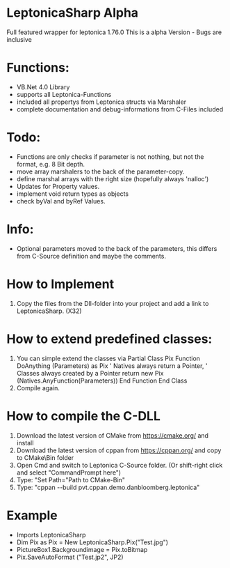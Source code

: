# LeptonicaSharp Alpha
Full featured wrapper for leptonica 1.76.0
This is a alpha Version - Bugs are inclusive

# Functions:

- VB.Net 4.0 Library
- supports all Leptonica-Functions
- included all propertys from Leptonica structs via Marshaler
- complete documentation and debug-informations from C-Files included

# Todo:

- Functions are only checks if parameter is not nothing, but not the format, e.g. 8 Bit depth.
- move array marshalers to the back of the parameter-copy.
- define marshal arrays with the right size (hopefully always 'nalloc')
- Updates for Property values.
- implement void return types as objects
- check byVal and byRef Values.

# Info:
- Optional parameters moved to the back of the parameters, this differs from C-Source definition
  and maybe the comments.

# How to Implement

1. Copy the files from the Dll-folder into your project and add
   a link to LeptonicaSharp. (X32)

# How to extend predefined classes:

1. You can simple extend the classes via
Partial Class Pix
  Function DoAnything (Parameters) as Pix
    ' Natives always return a Pointer,
    ' Classes always created by a Pointer
    return new Pix (Natives.AnyFunction(Parameters))
  End Function
 End Class
 2. Compile again.

# How to compile the C-DLL

1. Download the latest version of CMake from https://cmake.org/ and install
2. Download the latest version of cppan from https://cppan.org/ and copy to CMake\Bin folder
3. Open Cmd and switch to Leptonica C-Source folder. (Or shift-right click and select "CommandPrompt here")
4. Type: "Set Path="Path to CMake-Bin"
5. Type: "cppan --build pvt.cppan.demo.danbloomberg.leptonica"

# Example

- Imports LeptonicaSharp
- Dim Pix as Pix = New LeptonicaSharp.Pix("Test.jpg")
- PictureBox1.Backgroundimage = Pix.toBitmap
- Pix.SaveAutoFormat ("Test.jp2", JP2)
